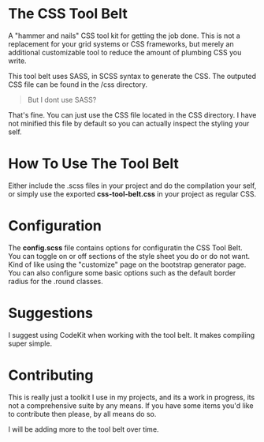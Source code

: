 The CSS Tool Belt
=============

A "hammer and nails" CSS tool kit for getting the job done.  This is not a replacement for your grid systems or CSS frameworks, but merely an additional customizable tool to reduce the amount of plumbing CSS you write.

This tool belt uses SASS, in SCSS syntax to generate the CSS. The outputed CSS file can be found in the /css directory.

> But I dont use SASS?

That's fine. You can just use the CSS file located in the CSS directory. I have not minified this file by default so you can actually inspect the styling your self.

# How To Use The Tool Belt #

Either include the .scss files in your project and do the compilation your self, or simply use the exported **css-tool-belt.css** in your project as regular CSS.

# Configuration #

The **config.scss** file contains options for configuratin the CSS Tool Belt. You can toggle on or off sections of the style sheet you do or do not want.  Kind of like using the "customize" page on the bootstrap generator page.
You can also configure some basic options such as the default border radius for the .round classes.

# Suggestions #

I suggest using CodeKit when working with the tool belt. It makes compiling super simple.

# Contributing #

This is really just a toolkit I use in my projects, and its a work in progress, its not a comprehensive suite by any means. If you have some items you'd like to contribute then please, by all means do so.

I will be adding more to the tool belt over time.